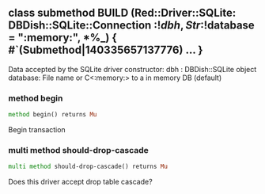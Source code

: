 class submethod BUILD (Red::Driver::SQLite: DBDish::SQLite::Connection :$!dbh, Str :$!database = ":memory:", *%_) { #`(Submethod|140335657137776) ... }
-------------------------------------------------------------------------------------------------------------------------------------------------------

Data accepted by the SQLite driver constructor: dbh : DBDish::SQLite object database: File name or C<:memory:> to a in memory DB (default)

### method begin

```raku
method begin() returns Mu
```

Begin transaction

### multi method should-drop-cascade

```raku
multi method should-drop-cascade() returns Mu
```

Does this driver accept drop table cascade?

